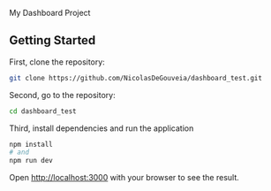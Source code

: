 My Dashboard Project


## Getting Started

First, clone the repository:
```bash
git clone https://github.com/NicolasDeGouveia/dashboard_test.git
```

Second, go to the repository: 
```bash
cd dashboard_test
```

Third, install dependencies and run the application
```bash
npm install
# and
npm run dev
```

Open [http://localhost:3000](http://localhost:3000) with your browser to see the result.
